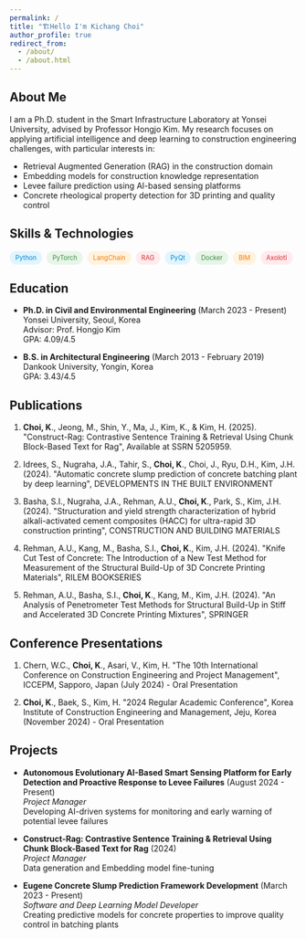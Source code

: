 ```yaml
---
permalink: /
title: "🏗️Hello I'm Kichang Choi"
author_profile: true
redirect_from: 
  - /about/
  - /about.html
---
```



## About Me

I am a Ph.D. student in the Smart Infrastructure Laboratory at Yonsei University, advised by Professor Hongjo Kim. My research focuses on applying artificial intelligence and deep learning to construction engineering challenges, with particular interests in:

- Retrieval Augmented Generation (RAG) in the construction domain
- Embedding models for construction knowledge representation
- Levee failure prediction using AI-based sensing platforms
- Concrete rheological property detection for 3D printing and quality control

## Skills & Technologies

<div style="display: flex; flex-wrap: wrap; gap: 8px; margin-bottom: 20px;">
  <span style="background-color: #e1f5fe; color: #0288d1; padding: 5px 10px; border-radius: 15px; font-size: 0.8em;">Python</span>
  <span style="background-color: #e8f5e9; color: #388e3c; padding: 5px 10px; border-radius: 15px; font-size: 0.8em;">PyTorch</span>
  <span style="background-color: #fff3e0; color: #f57c00; padding: 5px 10px; border-radius: 15px; font-size: 0.8em;">LangChain</span>
  <span style="background-color: #ffebee; color: #d32f2f; padding: 5px 10px; border-radius: 15px; font-size: 0.8em;">RAG</span>
  <span style="background-color: #e1f5fe; color: #0288d1; padding: 5px 10px; border-radius: 15px; font-size: 0.8em;">PyQt</span>
  <span style="background-color: #e8f5e9; color: #388e3c; padding: 5px 10px; border-radius: 15px; font-size: 0.8em;">Docker</span>
  <span style="background-color: #fff3e0; color: #f57c00; padding: 5px 10px; border-radius: 15px; font-size: 0.8em;">BIM</span>
  <span style="background-color: #ffebee; color: #d32f2f; padding: 5px 10px; border-radius: 15px; font-size: 0.8em;">Axolotl</span>
</div>

## Education

- **Ph.D. in Civil and Environmental Engineering** (March 2023 - Present)  
  Yonsei University, Seoul, Korea  
  Advisor: Prof. Hongjo Kim  
  GPA: 4.09/4.5

- **B.S. in Architectural Engineering** (March 2013 - February 2019)  
  Dankook University, Yongin, Korea  
  GPA: 3.43/4.5

## Publications

1. **Choi, K**., Jeong, M., Shin, Y., Ma, J., Kim, K., & Kim, H. (2025). "Construct-Rag: Contrastive Sentence Training & Retrieval Using Chunk Block-Based Text for Rag", Available at SSRN 5205959.

2. Idrees, S., Nugraha, J.A., Tahir, S., **Choi, K**., Choi, J., Ryu, D.H., Kim, J.H. (2024). "Automatic concrete slump prediction of concrete batching plant by deep learning", DEVELOPMENTS IN THE BUILT ENVIRONMENT

3. Basha, S.I., Nugraha, J.A., Rehman, A.U., **Choi, K**., Park, S., Kim, J.H. (2024). "Structuration and yield strength characterization of hybrid alkali-activated cement composites (HACC) for ultra-rapid 3D construction printing", CONSTRUCTION AND BUILDING MATERIALS

4. Rehman, A.U., Kang, M., Basha, S.I., **Choi, K**., Kim, J.H. (2024). "Knife Cut Test of Concrete: The Introduction of a New Test Method for Measurement of the Structural Build-Up of 3D Concrete Printing Materials", RILEM BOOKSERIES

5. Rehman, A.U., Basha, S.I., **Choi, K**., Kang, M., Kim, J.H. (2024). "An Analysis of Penetrometer Test Methods for Structural Build-Up in Stiff and Accelerated 3D Concrete Printing Mixtures", SPRINGER

## Conference Presentations

1. Chern, W.C., **Choi, K**., Asari, V., Kim, H. "The 10th International Conference on Construction Engineering and Project Management", ICCEPM, Sapporo, Japan (July 2024) - Oral Presentation

2. **Choi, K**., Baek, S., Kim, H. "2024 Regular Academic Conference", Korea Institute of Construction Engineering and Management, Jeju, Korea (November 2024) - Oral Presentation

## Projects

- **Autonomous Evolutionary AI-Based Smart Sensing Platform for Early Detection and Proactive Response to Levee Failures** (August 2024 - Present)  
  *Project Manager*  
  Developing AI-driven systems for monitoring and early warning of potential levee failures

- **Construct-Rag: Contrastive Sentence Training & Retrieval Using Chunk Block-Based Text for Rag** (2024)  
  *Project Manager*  
  Data generation and Embedding model fine-tuning

- **Eugene Concrete Slump Prediction Framework Development** (March 2023 - Present)  
  *Software and Deep Learning Model Developer*  
  Creating predictive models for concrete properties to improve quality control in batching plants